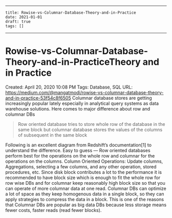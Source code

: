 
---
    title: Rowise-vs-Columnar-Database-Theory-and-in-Practice
    date: 2021-01-01    
    draft: true
    tags: []
---
# Rowise-vs-Columnar-Database-Theory-and-in-PracticeTheory and in Practice
Created: April 20, 2020 10:08 PM
Tags: Database, SQL
URL: https://medium.com/@mangatmodi/rowise-vs-columnar-database-theory-and-in-practice-53f54c8f6505
Columnar database stores are getting increasingly popular lately especially in analytical query systems as data warehouse solutions.
Here comes to major difference about row and columnar DBs
> Row oriented database tries to store whole row of the database in the same block but columnar database stores the values of the columns of subsequent in the same block
>
Following is an excellent diagram from Redshift’s documentation[1] to understand the difference.
Easy to guess — Row oriented databases perform best for the operations on the whole row and columnar for the operations on the columns.
Column Oriented Operations: Update columns, Aggregations, selecting a few columns, and any other operation, stored procedures, etc.
Since disk block contributes a lot to the performance it is recommended to have block size which is enough to fit the whole row for row wise DBs and for columnar keep reasonably high block size so that you can operate of more columnar data at one read.
Columnar DBs can optimize a lot of space as they keep homogenous data in a single block, so they can apply strategies to compress the data in a block.
This is one of the reasons that Columnar DBs are popular as big data DBs because less storage means fewer costs, faster reads (read fewer blocks).
